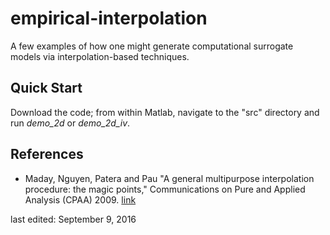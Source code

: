 # empirical-interpolation

A few examples of how one might generate computational surrogate models via interpolation-based techniques.

## Quick Start
Download the code; from within Matlab, navigate to the "src" directory
and run *demo_2d* or *demo_2d_iv*.

## References

* Maday, Nguyen, Patera and Pau "A general multipurpose interpolation procedure: the magic points," Communications on Pure and Applied Analysis (CPAA) 2009.  [link](https://www.aimsciences.org/journals/displayArticles.jsp?paperID=3753)


last edited: September 9, 2016
